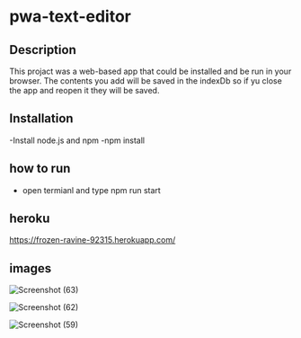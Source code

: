 # pwa-text-editor

## Description

This projact was a web-based app that could be installed and be run in your browser. The contents you add will be saved in the indexDb so if yu close the app and reopen it they will be saved. 

## Installation

-Install node.js and npm
-npm install 

## how to run

- open termianl and type npm run start

## heroku
https://frozen-ravine-92315.herokuapp.com/

## images


![Screenshot (63)](https://user-images.githubusercontent.com/116539782/231065609-51f2aa98-966e-4150-ad9d-55d62e9b1a08.png)


![Screenshot (62)](https://user-images.githubusercontent.com/116539782/231065669-f8a2ad28-a2c8-4da2-8d9e-85633205e0a8.png)

![Screenshot (59)](https://user-images.githubusercontent.com/116539782/231065702-682ba807-22fb-42ed-b89d-3a5aa3092fdc.png)
